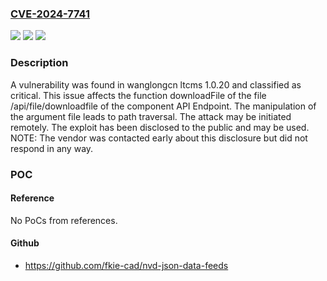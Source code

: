 ### [CVE-2024-7741](https://cve.mitre.org/cgi-bin/cvename.cgi?name=CVE-2024-7741)
![](https://img.shields.io/static/v1?label=Product&message=ltcms&color=blue)
![](https://img.shields.io/static/v1?label=Version&message=%3D%201.0.20%20&color=brighgreen)
![](https://img.shields.io/static/v1?label=Vulnerability&message=CWE-22%20Path%20Traversal&color=brighgreen)

### Description

A vulnerability was found in wanglongcn ltcms 1.0.20 and classified as critical. This issue affects the function downloadFile of the file /api/file/downloadfile of the component API Endpoint. The manipulation of the argument file leads to path traversal. The attack may be initiated remotely. The exploit has been disclosed to the public and may be used. NOTE: The vendor was contacted early about this disclosure but did not respond in any way.

### POC

#### Reference
No PoCs from references.

#### Github
- https://github.com/fkie-cad/nvd-json-data-feeds

